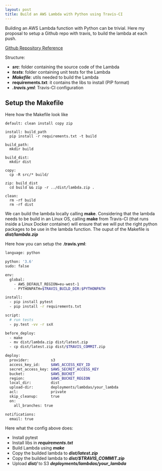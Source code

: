 ```yaml
---
layout: post
title: Build an AWS Lambda with Python using Travis-CI
---
```


Building an AWS Lambda function with Python can be trivial. Here my proposal to setup a Github repo
with travis, to build the lambda at each push.

[Github Repository Reference](https://github.com/nicor88/insert-to-db.python.lambda)

Structure:

* **_src_**: folder containing the source code of the Lambda
* **_tests_**: folder containing unit tests for the Lambda
* **_Makefile_**: utils needed to build the Lambda
* **requirements.txt**: it contains the libs to install (PIP format)
* **_.travis.yml_**: Travis-CI configuration

## Setup the Makefile
Here how the Makefile look like

```
default: clean install copy zip

install: build_path
  pip install -r requirements.txt -t build

build_path:
  mkdir build

build_dist:
  mkdir dist

copy:
  cp -R src/* build/

zip: build_dist
  cd build && zip -r ../dist/lambda.zip .

clean:
  rm -rf build
  rm -rf dist
```

We can build the lambda locally calling **make**.
Considering that the lambda needs to be build in an Linux OS, calling **make** from Travis-CI (that runs inside a Linux Docker container) will ensure that we will put the right python packages to be use in the lambda function.
The ouput of the Makefile is **_dist/lambda.zip_**

Here how you can setup the **.travis.yml**:

```bash
language: python

python: '3.6'
sudo: false

env:
  global:
    - AWS_DEFAULT_REGION=eu-west-1
    - PYTHONPATH=$TRAVIS_BUILD_DIR:$PYTHONPATH

install:
  - pip install pytest
  - pip install -r requirements.txt

script:
  # run tests
  - py.test -vv -r sxX

before_deploy:
  - make
  - mv dist/lambda.zip dist/latest.zip
  - cp dist/latest.zip dist/$TRAVIS_COMMIT.zip

deploy:
  provider:          s3
  access_key_id:     $AWS_ACCESS_KEY_ID
  secret_access_key: $AWS_SECRET_ACCESS_KEY
  bucket:            $AWS_BUCKET
  region:            $AWS_BUCKET_REGION
  local_dir:         dist
  upload-dir:        deployments/lambdas/your_lambda
  acl:               private
  skip_cleanup:      true
  on:
    all_branches: true

notifications:
  email: true
```

Here what the config above does:

* Install pytest
* Install libs in **_requirements.txt_**
* Build Lambda using **_make_**
* Copy the builded lambda to **_dist/latest.zip_**
* Copy the builded lambda to **_dist/$TRAVIS_COMMIT.zip_**
* Upload **_dist/_** to S3 **_deployments/lambdas/your_lambda_**

<!---
![_config.yml]({{ site.baseurl }}/images/config.png)
-->
